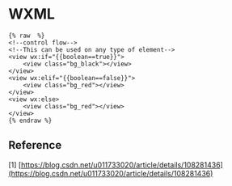 # WXML

```markup
{% raw  %}
<!--control flow-->
<!--This can be used on any type of element-->
<view wx:if="{{boolean==true}}">
    <view class="bg_black"></view>
</view>
<view wx:elif="{{boolean==false}}">
    <view class="bg_red"></view>
</view>
<view wx:else>
    <view class="bg_red"></view>
</view>
{% endraw %}
```

## Reference

\[1\] [https://blog.csdn.net/u011733020/article/details/108281436](https://blog.csdn.net/u011733020/article/details/108281436)

